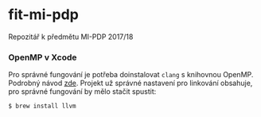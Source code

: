 # fit-mi-pdp
Repozitář k předmětu MI-PDP 2017/18

### OpenMP v Xcode

Pro správné fungování je potřeba doinstalovat `clang` s knihovnou OpenMP. Podrobný návod [zde](http://antonmenshov.com/2017/09/09/clang-openmp-setup-in-xcode/). Projekt už správné nastavení pro linkování obsahuje, pro správné fungování by mělo stačit spustit:

```bash
$ brew install llvm
```
